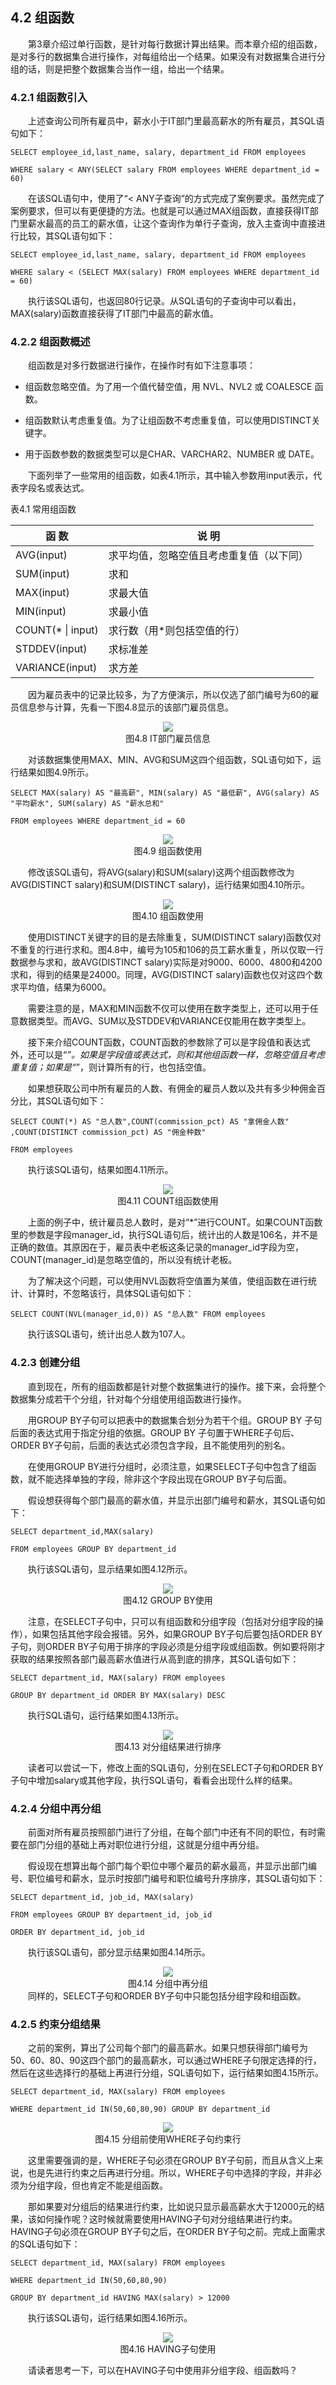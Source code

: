 ## 4.2  组函数
 

&emsp;&emsp;第3章介绍过单行函数，是针对每行数据计算出结果。而本章介绍的组函数，是对多行的数据集合进行操作，对每组给出一个结果。如果没有对数据集合进行分组的话，则是把整个数据集合当作一组，给出一个结果。

### 4.2.1  组函数引入  

&emsp;&emsp;上述查询公司所有雇员中，薪水小于IT部门里最高薪水的所有雇员，其SQL语句如下：


```
SELECT employee_id,last_name, salary, department_id FROM employees

WHERE salary < ANY(SELECT salary FROM employees WHERE department_id = 60)
```


&emsp;&emsp;在该SQL语句中，使用了“< ANY子查询”的方式完成了案例要求。虽然完成了案例要求，但可以有更便捷的方法。也就是可以通过MAX组函数，直接获得IT部门里薪水最高的员工的薪水值，让这个查询作为单行子查询，放入主查询中直接进行比较，其SQL语句如下：


```
SELECT employee_id,last_name, salary, department_id FROM employees

WHERE salary < (SELECT MAX(salary) FROM employees WHERE department_id = 60)
```


&emsp;&emsp;执行该SQL语句，也返回80行记录。从SQL语句的子查询中可以看出，MAX(salary)函数直接获得了IT部门中最高的薪水值。

### 4.2.2  组函数概述  

&emsp;&emsp;组函数是对多行数据进行操作，在操作时有如下注意事项：

- 组函数忽略空值。为了用一个值代替空值，用 NVL、NVL2 或 COALESCE 函数。

- 组函数默认考虑重复值。为了让组函数不考虑重复值，可以使用DISTINCT关键字。 

- 用于函数参数的数据类型可以是CHAR、VARCHAR2、NUMBER 或 DATE。

&emsp;&emsp;下面列举了一些常用的组函数，如表4.1所示，其中输入参数用input表示，代表字段名或表达式。

表4.1  常用组函数

| 函    数          | 说    明                                 |
| ----------------- | ---------------------------------------- |
| AVG(input)        | 求平均值，忽略空值且考虑重复值（以下同） |
| SUM(input)        | 求和                                     |
| MAX(input)        | 求最大值                                 |
| MIN(input)        | 求最小值                                 |
| COUNT(\* &#124; input) | 求行数（用\*则包括空值的行）              |
| STDDEV(input)     | 求标准差                                 |
| VARIANCE(input)   | 求方差                                   |

 

&emsp;&emsp;因为雇员表中的记录比较多，为了方便演示，所以仅选了部门编号为60的雇员信息参与计算，先看一下图4.8显示的该部门雇员信息。




<center><img src="https://labfile.oss.aliyuncs.com/library/oracle_textbook/img/d4z/tu4.8.png" /></center>  
<center>图4.8  IT部门雇员信息</center>  

&emsp;&emsp;对该数据集使用MAX、MIN、AVG和SUM这四个组函数，SQL语句如下，运行结果如图4.9所示。


```
SELECT MAX(salary) AS "最高薪", MIN(salary) AS "最低薪", AVG(salary) AS "平均薪水", SUM(salary) AS "薪水总和" 

FROM employees WHERE department_id = 60
```




<center><img src="https://labfile.oss.aliyuncs.com/library/oracle_textbook/img/d4z/tu4.9.png" /></center>  
<center>图4.9  组函数使用</center>  

&emsp;&emsp;修改该SQL语句，将AVG(salary)和SUM(salary)这两个组函数修改为AVG(DISTINCT salary)和SUM(DISTINCT salary)，运行结果如图4.10所示。



<center><img src="https://labfile.oss.aliyuncs.com/library/oracle_textbook/img/d4z/tu4.10.png" /></center>  
<center>图4.10  组函数使用</center>  

&emsp;&emsp;使用DISTINCT关键字的目的是去除重复，SUM(DISTINCT salary)函数仅对不重复的行进行求和。图4.8中，编号为105和106的员工薪水重复，所以仅取一行数据参与求和，故AVG(DISTINCT salary)实际是对9000、6000、4800和4200求和，得到的结果是24000。同理，AVG(DISTINCT salary)函数也仅对这四个数求平均值，结果为6000。

&emsp;&emsp;需要注意的是，MAX和MIN函数不仅可以使用在数字类型上，还可以用于任意数据类型。而AVG、SUM以及STDDEV和VARIANCE仅能用在数字类型上。

&emsp;&emsp;接下来介绍COUNT函数，COUNT函数的参数除了可以是字段值和表达式外，还可以是“*”。如果是字段值或表达式，则和其他组函数一样，忽略空值且考虑重复值；如果是“*”，则计算所有的行，也包括空值。

&emsp;&emsp;如果想获取公司中所有雇员的人数、有佣金的雇员人数以及共有多少种佣金百分比，其SQL语句如下：


```
SELECT COUNT(*) AS "总人数",COUNT(commission_pct) AS "拿佣金人数" ,COUNT(DISTINCT commission_pct) AS "佣金种数" 

FROM employees
```


&emsp;&emsp;执行该SQL语句，结果如图4.11所示。




<center><img src="https://labfile.oss.aliyuncs.com/library/oracle_textbook/img/d4z/tu4.11.png" /></center>  
<center>图4.11  COUNT组函数使用</center>  

&emsp;&emsp;上面的例子中，统计雇员总人数时，是对“*”进行COUNT。如果COUNT函数里的参数是字段manager_id，执行SQL语句后，统计出的人数是106名，并不是正确的数值。其原因在于，雇员表中老板这条记录的manager_id字段为空，COUNT(manager_id)是忽略空值的，所以没有统计老板。

&emsp;&emsp;为了解决这个问题，可以使用NVL函数将空值置为某值，使组函数在进行统计、计算时，不忽略该行，具体SQL语句如下：


```
SELECT COUNT(NVL(manager_id,0)) AS "总人数" FROM employees
```


&emsp;&emsp;执行该SQL语句，统计出总人数为107人。

### 4.2.3  创建分组  

&emsp;&emsp;直到现在，所有的组函数都是针对整个数据集进行的操作。接下来，会将整个数据集分成若干个分组，针对每个分组使用组函数进行操作。

&emsp;&emsp;用GROUP BY子句可以把表中的数据集合划分为若干个组。GROUP BY 子句后面的表达式用于指定分组的依据。GROUP BY 子句置于WHERE子句后、ORDER BY子句前，后面的表达式必须包含字段，且不能使用列的别名。

&emsp;&emsp;在使用GROUP BY进行分组时，必须注意，如果SELECT子句中包含了组函数，就不能选择单独的字段，除非这个字段出现在GROUP BY子句后面。

&emsp;&emsp;假设想获得每个部门最高的薪水值，并显示出部门编号和薪水，其SQL语句如下：


```
SELECT department_id,MAX(salary) 

FROM employees GROUP BY department_id
```


&emsp;&emsp;执行该SQL语句，显示结果如图4.12所示。



<center><img src="https://labfile.oss.aliyuncs.com/library/oracle_textbook/img/d4z/tu4.12.png" /></center>  
<center>图4.12  GROUP BY使用</center>  

&emsp;&emsp;注意，在SELECT子句中，只可以有组函数和分组字段（包括对分组字段的操作），如果包括其他字段会报错。另外，如果GROUP BY子句后要包括ORDER BY子句，则ORDER BY子句用于排序的字段必须是分组字段或组函数。例如要将刚才获取的结果按照各部门最高薪水值进行从高到底的排序，其SQL语句如下：


```
SELECT department_id, MAX(salary) FROM employees 

GROUP BY department_id ORDER BY MAX(salary) DESC
```


&emsp;&emsp;执行SQL语句，运行结果如图4.13所示。



<center><img src="https://labfile.oss.aliyuncs.com/library/oracle_textbook/img/d4z/tu4.13.png" /></center>  
<center>图4.13  对分组结果进行排序</center>  

&emsp;&emsp;读者可以尝试一下，修改上面的SQL语句，分别在SELECT子句和ORDER BY子句中增加salary或其他字段，执行SQL语句，看看会出现什么样的结果。

### 4.2.4  分组中再分组  

&emsp;&emsp;前面对所有雇员按照部门进行了分组，在每个部门中还有不同的职位，有时需要在部门分组的基础上再对职位进行分组，这就是分组中再分组。

&emsp;&emsp;假设现在想算出每个部门每个职位中哪个雇员的薪水最高，并显示出部门编号、职位编号和薪水，显示时按部门编号和职位编号升序排序，其SQL语句如下：


```
SELECT department_id, job_id, MAX(salary) 

FROM employees GROUP BY department_id, job_id

ORDER BY department_id, job_id
```


&emsp;&emsp;执行该SQL语句，部分显示结果如图4.14所示。




<center><img src="https://labfile.oss.aliyuncs.com/library/oracle_textbook/img/d4z/tu4.14.png" /></center>  
<center>图4.14  分组中再分组</center>  
&emsp;&emsp;同样的，SELECT子句和ORDER BY子句中只能包括分组字段和组函数。

### 4.2.5  约束分组结果  

&emsp;&emsp;之前的案例，算出了公司每个部门的最高薪水。如果只想获得部门编号为50、60、80、90这四个部门的最高薪水，可以通过WHERE子句限定选择的行，然后在这些选择行的基础上再进行分组，SQL语句如下，运行结果如图4.15所示。


```
SELECT department_id, MAX(salary) FROM employees 

WHERE department_id IN(50,60,80,90) GROUP BY department_id
```




<center><img src="https://labfile.oss.aliyuncs.com/library/oracle_textbook/img/d4z/tu4.15.png" /></center>  
<center>图4.15  分组前使用WHERE子句约束行</center>  

&emsp;&emsp;这里需要强调的是，WHERE子句必须在GROUP BY子句前，而且从含义上来说，也是先进行约束之后再进行分组。所以，WHERE子句中选择的字段，并非必须为分组字段，但也肯定不能是组函数。

&emsp;&emsp;那如果要对分组后的结果进行约束，比如说只显示最高薪水大于12000元的结果，该如何操作呢？这时候就需要使用HAVING子句对分组结果进行约束。HAVING子句必须在GROUP BY子句之后，在ORDER BY子句之前。完成上面需求的SQL语句如下：


```
SELECT department_id, MAX(salary) FROM employees 

WHERE department_id IN(50,60,80,90) 

GROUP BY department_id HAVING MAX(salary) > 12000
```


&emsp;&emsp;执行该SQL语句，运行结果如图4.16所示。



<center><img src="https://labfile.oss.aliyuncs.com/library/oracle_textbook/img/d4z/tu4.16.png" /></center>  
<center>图4.16  HAVING子句使用</center>  

&emsp;&emsp;请读者思考一下，可以在HAVING子句中使用非分组字段、组函数吗？



